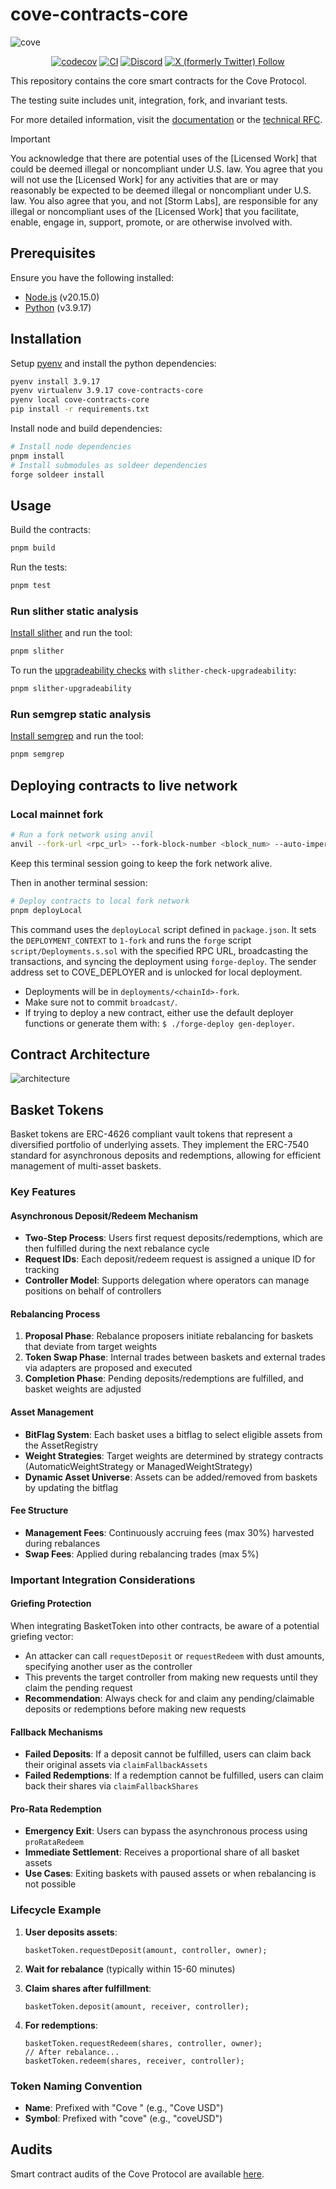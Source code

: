 # cove-contracts-core

![cove](./assets/cove.png)

<div align="center">

[![codecov](https://codecov.io/gh/Storm-Labs-Inc/cove-contracts-core/branch/master/graph/badge.svg?token=PSFDZ17DDG)](https://codecov.io/gh/Storm-Labs-Inc/cove-contracts-core)
[![CI](https://github.com/Storm-Labs-Inc/cove-contracts-core/actions/workflows/ci.yml/badge.svg)](https://github.com/Storm-Labs-Inc/cove-contracts-core/actions/workflows/ci.yml)
[![Discord](https://img.shields.io/discord/1162443184681533470?logo=discord&label=discord)](https://discord.gg/xdhvEFVsE9)
[![X (formerly Twitter) Follow](https://img.shields.io/twitter/follow/cove_fi)](https://twitter.com/intent/user?screen_name=cove_fi)

</div>

This repository contains the core smart contracts for the Cove Protocol.

The testing suite includes unit, integration, fork, and invariant tests.

For more detailed information, visit the [documentation](https://docs.cove.finance/) or the
[technical RFC](https://docs.cove.finance/technical/cove/rfc).

> [!IMPORTANT]
> You acknowledge that there are potential uses of the [Licensed Work] that
> could be deemed illegal or noncompliant under U.S. law. You agree that you
> will not use the [Licensed Work] for any activities that are or may
> reasonably be expected to be deemed illegal or noncompliant under U.S. law.
> You also agree that you, and not [Storm Labs], are responsible for any
> illegal or noncompliant uses of the [Licensed Work] that you facilitate,
> enable, engage in, support, promote, or are otherwise involved with.

## Prerequisites

Ensure you have the following installed:

- [Node.js](https://nodejs.org/) (v20.15.0)
- [Python](https://www.python.org/) (v3.9.17)

## Installation

Setup [pyenv](https://github.com/pyenv/pyenv?tab=readme-ov-file#installation) and install the python dependencies:

```sh
pyenv install 3.9.17
pyenv virtualenv 3.9.17 cove-contracts-core
pyenv local cove-contracts-core
pip install -r requirements.txt
```

Install node and build dependencies:

```sh
# Install node dependencies
pnpm install
# Install submodules as soldeer dependencies
forge soldeer install
```

## Usage

Build the contracts:

```sh
pnpm build
```

Run the tests:

```sh
pnpm test
```

### Run slither static analysis

[Install slither](https://github.com/crytic/slither?tab=readme-ov-file#how-to-install) and run the tool:

```sh
pnpm slither
```

To run the [upgradeability checks](https://github.com/crytic/slither/wiki/Upgradeability-Checks) with
`slither-check-upgradeability`:

```sh
pnpm slither-upgradeability
```

### Run semgrep static analysis

[Install semgrep](https://github.com/semgrep/semgrep?tab=readme-ov-file#option-2-getting-started-from-the-cli) and run
the tool:

```sh
pnpm semgrep
```

## Deploying contracts to live network

### Local mainnet fork

```sh
# Run a fork network using anvil
anvil --fork-url <rpc_url> --fork-block-number <block_num> --auto-impersonate
```

Keep this terminal session going to keep the fork network alive.

Then in another terminal session:

```sh
# Deploy contracts to local fork network
pnpm deployLocal
```

This command uses the `deployLocal` script defined in `package.json`. It sets the `DEPLOYMENT_CONTEXT` to `1-fork` and runs the `forge` script `script/Deployments.s.sol` with the specified RPC URL, broadcasting the transactions, and syncing the deployment using `forge-deploy`. The sender address set to COVE_DEPLOYER and is unlocked for local deployment.

- Deployments will be in `deployments/<chainId>-fork`.
- Make sure not to commit `broadcast/`.
- If trying to deploy a new contract, either use the default deployer functions or generate them with:
  `$ ./forge-deploy gen-deployer`.

## Contract Architecture

![architecture](./assets/architecture.png)

## Basket Tokens

Basket tokens are ERC-4626 compliant vault tokens that represent a diversified portfolio of underlying assets. They implement the ERC-7540 standard for asynchronous deposits and redemptions, allowing for efficient management of multi-asset baskets.

### Key Features

#### Asynchronous Deposit/Redeem Mechanism
- **Two-Step Process**: Users first request deposits/redemptions, which are then fulfilled during the next rebalance cycle
- **Request IDs**: Each deposit/redeem request is assigned a unique ID for tracking
- **Controller Model**: Supports delegation where operators can manage positions on behalf of controllers

#### Rebalancing Process
1. **Proposal Phase**: Rebalance proposers initiate rebalancing for baskets that deviate from target weights
2. **Token Swap Phase**: Internal trades between baskets and external trades via adapters are proposed and executed
3. **Completion Phase**: Pending deposits/redemptions are fulfilled, and basket weights are adjusted

#### Asset Management
- **BitFlag System**: Each basket uses a bitflag to select eligible assets from the AssetRegistry
- **Weight Strategies**: Target weights are determined by strategy contracts (AutomaticWeightStrategy or ManagedWeightStrategy)
- **Dynamic Asset Universe**: Assets can be added/removed from baskets by updating the bitflag

#### Fee Structure
- **Management Fees**: Continuously accruing fees (max 30%) harvested during rebalances
- **Swap Fees**: Applied during rebalancing trades (max 5%)

### Important Integration Considerations

#### Griefing Protection
When integrating BasketToken into other contracts, be aware of a potential griefing vector:
- An attacker can call `requestDeposit` or `requestRedeem` with dust amounts, specifying another user as the controller
- This prevents the target controller from making new requests until they claim the pending request
- **Recommendation**: Always check for and claim any pending/claimable deposits or redemptions before making new requests

#### Fallback Mechanisms
- **Failed Deposits**: If a deposit cannot be fulfilled, users can claim back their original assets via `claimFallbackAssets`
- **Failed Redemptions**: If a redemption cannot be fulfilled, users can claim back their shares via `claimFallbackShares`

#### Pro-Rata Redemption
- **Emergency Exit**: Users can bypass the asynchronous process using `proRataRedeem`
- **Immediate Settlement**: Receives a proportional share of all basket assets
- **Use Cases**: Exiting baskets with paused assets or when rebalancing is not possible

### Lifecycle Example

1. **User deposits assets**:
   ```solidity
   basketToken.requestDeposit(amount, controller, owner);
   ```

2. **Wait for rebalance** (typically within 15-60 minutes)

3. **Claim shares after fulfillment**:
   ```solidity
   basketToken.deposit(amount, receiver, controller);
   ```

4. **For redemptions**:
   ```solidity
   basketToken.requestRedeem(shares, controller, owner);
   // After rebalance...
   basketToken.redeem(shares, receiver, controller);
   ```

### Token Naming Convention
- **Name**: Prefixed with "Cove " (e.g., "Cove USD")
- **Symbol**: Prefixed with "cove" (e.g., "coveUSD")

## Audits

Smart contract audits of the Cove Protocol are available [here](https://github.com/Storm-Labs-Inc/cove-audits).
